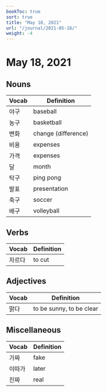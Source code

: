 ```yaml
---
bookToc: true
sort: true
title: "May 18, 2021"
url: "/journal/2021-05-18/"
weight: -4
---
```


# May 18, 2021

## Nouns

| Vocab      | Definition          |
| ---------- | ------------------- |
| 야구       | baseball            |
| 농구       | basketball          |
| 변화       | change (difference) |
| 비용       | expenses            |
| 가격       | expenses            |
| 달         | month               |
| 탁구       | ping pong           |
| 발표       | presentation        |
| 축구       | soccer              |
| 배구       | volleyball          |

## Verbs

| Vocab  | Definition |
| ------ | ---------- |
| 자르다 | to cut     |

## Adjectives

| Vocab | Definition               |
| ----- | ------------------------ |
| 맑다  | to be sunny, to be clear |

## Miscellaneous

| Vocab  | Definition |
| ------ | ---------- |
| 가짜   | fake       |
| 이따가 | later      |
| 진짜   | real       |
